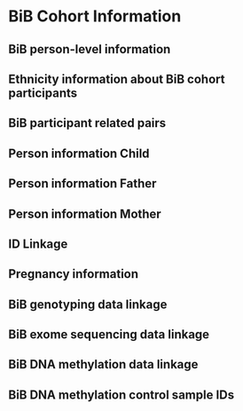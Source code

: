 # BiB Cohort Information

## BiB person-level information

## Ethnicity information about BiB cohort participants

## BiB participant related pairs

## Person information Child

## Person information Father

## Person information Mother

## ID Linkage

## Pregnancy information

## BiB genotyping data linkage

## BiB exome sequencing data linkage

## BiB DNA methylation data linkage

## BiB DNA methylation control sample IDs

